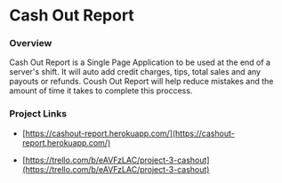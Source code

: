 # Cash Out Report

### Overview
Cash Out Report is a Single Page Application to be used at the end of a server's shift. It will auto add credit charges, tips, total sales and any payouts or refunds. Coush Out Report will help reduce mistakes and the amount of time it takes to complete this proccess.

### Project Links

- [https://cashout-report.herokuapp.com/](https://cashout-report.herokuapp.com/)

- [https://trello.com/b/eAVFzLAC/project-3-cashout](https://trello.com/b/eAVFzLAC/project-3-cashout)
